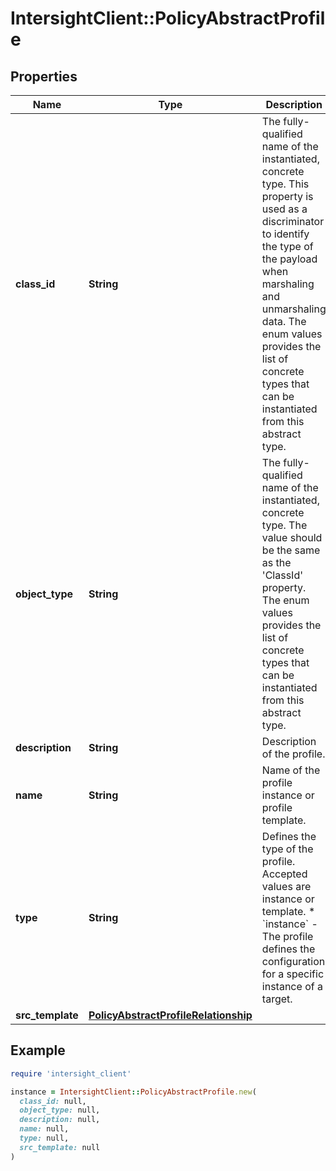 # IntersightClient::PolicyAbstractProfile

## Properties

| Name | Type | Description | Notes |
| ---- | ---- | ----------- | ----- |
| **class_id** | **String** | The fully-qualified name of the instantiated, concrete type. This property is used as a discriminator to identify the type of the payload when marshaling and unmarshaling data. The enum values provides the list of concrete types that can be instantiated from this abstract type. |  |
| **object_type** | **String** | The fully-qualified name of the instantiated, concrete type. The value should be the same as the &#39;ClassId&#39; property. The enum values provides the list of concrete types that can be instantiated from this abstract type. |  |
| **description** | **String** | Description of the profile. | [optional] |
| **name** | **String** | Name of the profile instance or profile template. | [optional] |
| **type** | **String** | Defines the type of the profile. Accepted values are instance or template. * &#x60;instance&#x60; - The profile defines the configuration for a specific instance of a target. | [optional][default to &#39;instance&#39;] |
| **src_template** | [**PolicyAbstractProfileRelationship**](PolicyAbstractProfileRelationship.md) |  | [optional] |

## Example

```ruby
require 'intersight_client'

instance = IntersightClient::PolicyAbstractProfile.new(
  class_id: null,
  object_type: null,
  description: null,
  name: null,
  type: null,
  src_template: null
)
```

